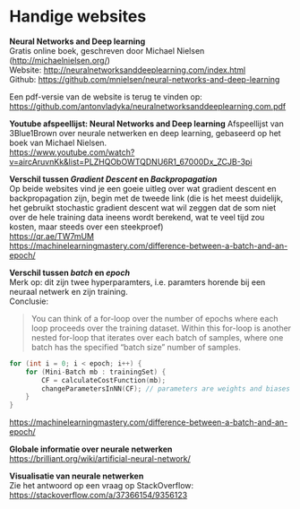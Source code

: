 Handige websites
================
**Neural Networks and Deep learning**  
Gratis online boek, geschreven door Michael Nielsen (http://michaelnielsen.org/)  
Website: http://neuralnetworksanddeeplearning.com/index.html  
Github: https://github.com/mnielsen/neural-networks-and-deep-learning  
  
Een pdf-versie van de website is terug te vinden op: https://github.com/antonvladyka/neuralnetworksanddeeplearning.com.pdf  
  
**Youtube afspeellijst: Neural Networks and Deep learning**
Afspeellijst van 3Blue1Brown over neurale netwerken en deep learning, gebaseerd
op het boek van Michael Nielsen.  
https://www.youtube.com/watch?v=aircAruvnKk&list=PLZHQObOWTQDNU6R1_67000Dx_ZCJB-3pi  
  
**Verschil tussen _Gradient Descent_ en _Backpropagation_**  
Op beide websites vind je een goeie uitleg over wat gradient descent en backpropagation zijn,
begin met de tweede link (die is het meest duidelijk, het gebruikt stochastic gradient descent
wat wil zeggen dat de som niet over de hele training data ineens wordt berekend, wat te veel tijd
zou kosten, maar steeds over een steekproef)  
https://qr.ae/TW7mUM  
https://machinelearningmastery.com/difference-between-a-batch-and-an-epoch/  
  
**Verschil tussen _batch_ en _epoch_**  
Merk op: dit zijn twee hyperparamters, i.e. paramters horende bij een neuraal netwerk en zijn training.  
Conclusie:  
>  You can think of a for-loop over the number of epochs where each loop proceeds over the training dataset.
Within this for-loop is another nested for-loop that iterates over each batch of samples, where one batch has
the specified “batch size” number of samples.  
  
```C++
for (int i = 0; i < epoch; i++) {
	for (Mini-Batch mb : trainingSet) {
		CF = calculateCostFunction(mb);
		changeParametersInNN(CF); // parameters are weights and biases
	}
}
```
  
https://machinelearningmastery.com/difference-between-a-batch-and-an-epoch/  

**Globale informatie over neurale netwerken**  
https://brilliant.org/wiki/artificial-neural-network/  
  
**Visualisatie van neurale netwerken**  
Zie het antwoord op een vraag op StackOverflow:  
https://stackoverflow.com/a/37366154/9356123
